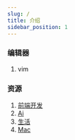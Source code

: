 ```yaml
---
slug: /
title: 介绍
sidebar_position: 1
---
```


### 编辑器

1. vim

### 资源

1. [前端开发](./frontend/main.md)
2. [Ai](./ai/Index.md)
3. [生活](./Life/index.md)
4. [Mac](./Mac/Index.md)
